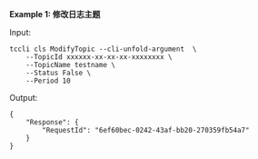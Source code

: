 **Example 1: 修改日志主题**



Input: 

```
tccli cls ModifyTopic --cli-unfold-argument  \
    --TopicId xxxxxx-xx-xx-xx-xxxxxxxx \
    --TopicName testname \
    --Status False \
    --Period 10
```

Output: 
```
{
    "Response": {
        "RequestId": "6ef60bec-0242-43af-bb20-270359fb54a7"
    }
}
```

